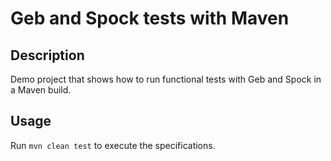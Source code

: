 Geb and Spock tests with Maven
=====================

Description
-----------

Demo project that shows how to run functional tests with Geb and Spock in a Maven build.

Usage
-----

Run `mvn clean test` to execute the specifications.
